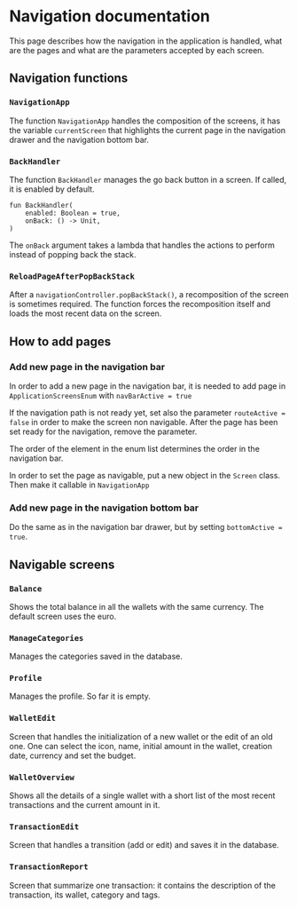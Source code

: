 # Navigation documentation

This page describes how the navigation in the application is handled, what are the pages and what are the parameters accepted by each screen.

## Navigation functions

### `NavigationApp`
The function `NavigationApp` handles the composition of the screens, it has the variable `currentScreen` that highlights the current page in the navigation drawer and the navigation bottom bar.

### `BackHandler`
The function `BackHandler` manages the go back button in a screen. If called, it is enabled by default.
```
fun BackHandler(
    enabled: Boolean = true,
    onBack: () -> Unit,
)
```
The `onBack` argument takes a lambda that handles the actions to perform instead of popping back the stack.

### `ReloadPageAfterPopBackStack`
After a `navigationController.popBackStack()`, a recomposition of the screen is sometimes required. The function forces the recomposition itself and loads the most recent data on the screen.

## How to add pages

### Add new page in the navigation bar
In order to add a new page in the navigation bar, it is needed to add page in `ApplicationScreensEnum` with `navBarActive = true`

If the navigation path is not ready yet, set also the parameter `routeActive = false` in order to make the screen non navigable.
After the page has been set ready for the navigation, remove the parameter.

The order of the element in the enum list determines the order in the navigation bar.

In order to set the page as navigable, put a new object in the `Screen` class. Then make it callable in `NavigationApp`

### Add new page in the navigation bottom bar
Do the same as in the navigation bar drawer, but by setting `bottomActive = true`.

## Navigable screens

### `Balance`
Shows the total balance in all the wallets with the same currency. The default screen uses the euro.

### `ManageCategories`
Manages the categories saved in the database.

### `Profile`
Manages the profile. So far it is empty.

### `WalletEdit`
Screen that handles the initialization of a new wallet or the edit of an old one. One can select the icon, name, initial amount in the wallet, creation date, currency and set the budget.

### `WalletOverview`
Shows all the details of a single wallet with a short list of the most recent transactions and the current amount in it.

### `TransactionEdit`
Screen that handles a transition (add or edit) and saves it in the database.

### `TransactionReport`
Screen that summarize one transaction: it contains the description of the transaction, its wallet, category and tags.